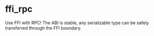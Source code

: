 # ffi_rpc

Use FFI with RPC! The ABI is stable, any serializable type can be safely transferred through the FFI boundary.